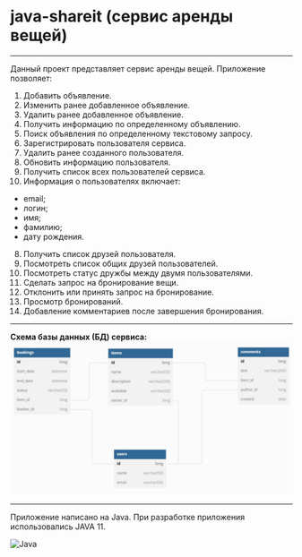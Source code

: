 # java-shareit (сервис аренды вещей)
---
Данный проект представляет сервис аренды вещей.
Приложение позволяет:
1. Добавить объявление.
2. Изменить ранее добавленное объявление.
3. Удалить ранее добавленное объявление.
4. Получить информацию по определенному объявлению.
5. Поиск объявления по определенному текстовому запросу.
6. Зарегистрировать пользователя сервиса.
7. Удалить ранее созданного пользователя.
8. Обновить информацию пользователя.
9. Получить список всех пользователей сервиса.
11. Информация о пользователях включает:
- email;
- логин;
- имя;
- фамилию;
- дату рождения.
8. Получить список друзей пользователя.
9. Посмотреть список общих друзей пользователей.
10. Посмотреть статус дружбы между двумя пользователями.
11. Сделать запрос на бронирование вещи.
12. Отклонить или принять запрос на бронирование.
13. Просмотр бронирований.
14. Добавление комментариев после завершения бронирования.

---

<b>Схема базы данных (БД) сервиса:</b>
![Схема БД сервиса Share It](https://github.com/grigory-pc/java-shareit/blob/add-bookings/ShareItDBscheme_01.jpg?raw=true)

---

Приложение написано на Java.
При разработке приложения использовались JAVA 11.

![Java](https://img.shields.io/badge/java-%23ED8B00.svg?style=for-the-badge&logo=java&logoColor=white)




